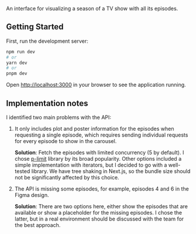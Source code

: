 An interface for visualizing a season of a TV show with all its episodes.

## Getting Started

First, run the development server:

```bash
npm run dev
# or
yarn dev
# or
pnpm dev
```

Open [http://localhost:3000](http://localhost:3000) in your browser to see the application running.

## Implementation notes

I identified two main problems with the API:

1. It only includes plot and poster information for the episodes when requesting a single episode, which requires sending individual requests for every episode to show in the carousel.

   **Solution**: Fetch the episodes with limited concurrency (5 by default). I chose [p-limit](https://github.com/sindresorhus/p-limit) library by its broad popularity. Other options included a simple implementation with iterators, but I decided to go with a well-tested library. We have tree shaking in Next.js, so the bundle size should not be significantly affected by this choice.

1. The API is missing some episodes, for example, episodes 4 and 6 in the Figma design.

   **Solution**: There are two options here, either show the episodes that are available or show a placeholder for the missing episodes. I chose the latter, but in a real environment should be discussed with the team for the best approach.
